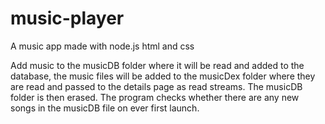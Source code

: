 # music-player
 A music app made with node.js html and css

Add music to the musicDB folder where it will be read and added to the database, the music files will be added to the musicDex folder where they are read and passed to the details page as read streams. The musicDB folder is then erased. The program checks whether there are any new songs in the musicDB file on ever first launch. 


